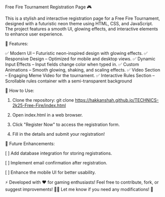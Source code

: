 Free Fire Tournament Registration Page 🎮

This is a stylish and interactive registration page for a Free Fire Tournament, designed with a futuristic neon theme using HTML, CSS, and JavaScript. The project features a smooth UI, glowing effects, and interactive elements to enhance user experience.


🚀 Features:

✅ Modern UI – Futuristic neon-inspired design with glowing effects.
✅ Responsive Design – Optimized for mobile and desktop views.
✅ Dynamic Input Effects – Input fields change color when typed in.
✅ Custom Animations – Smooth glowing, shaking, and scaling effects.
✅ Video Section – Engaging Meme Video for the tournament.
✅ Interactive Rules Section – Scrollable rules container with a semi-transparent background


🔧 How to Use:

1. Clone the repository:
git clone https://hakkanshah.github.io/TECHNICS-2k25-Free-Fire/index.html

3. Open index.html in a web browser.

4. Click "Register Now" to access the registration form.

5. Fill in the details and submit your registration!


📌 Future Enhancements:

[ ] Add database integration for storing registrations.

[ ] Implement email confirmation after registration.

[ ] Enhance the mobile UI for better usability.


⚡ Developed with ❤️ for gaming enthusiasts! Feel free to contribute, fork, or suggest improvements! 🎯🔥
   Let me know if you need any modifications! 🚀

